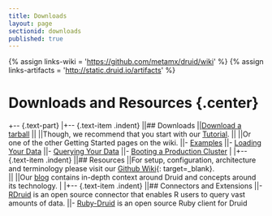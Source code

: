 ```yaml
---
title: Downloads
layout: page
sectionid: downloads
published: true
---
```


{% assign links-wiki = 'https://github.com/metamx/druid/wiki' %}
{% assign links-artifacts = 'http://static.druid.io/artifacts' %}

# Downloads and Resources {.center}

+-- {.text-part}
|+-- {.text-item .indent}
||## Downloads
||[Download a tarball]({{links-artifacts}}/releases/druid-services-0.5.18-bin.tar.gz)
||
||Though, we recommend that you start with our [Tutorial]({{links-wiki}}/Tutorial%3A-A-First-Look-at-Druid).
||
||Or one of the other Getting Started pages on the wiki.
||- [Examples]({{links-wiki}}/Examples)
||- [Loading Your Data]({{links-wiki}}/Loading-Your-Data)
||- [Querying Your Data]({{links-wiki}}/Querying-Your-Data)
||- [Booting a Production Cluster]({{links-wiki}}/Booting-a-Production-Cluster)
|
|+--{.text-item .indent}
||## Resources
||For setup, configuration, architecture and terminology please visit our [Github Wiki]({{links-wiki}}){: target=_blank}.  
||
||Our [blog](blog.html) contains in-depth context around Druid and concepts around its technology.
|
|+-- {.text-item .indent}
||## Connectors and Extensions
||- [RDruid](https://github.com/metamx/RDruid) is an open source connector that enables R users to query vast amounts of data.
||- [Ruby-Druid](https://github.com/madvertise/ruby-druid) is an open source Ruby client for Druid
